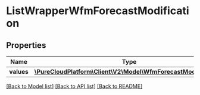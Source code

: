 # ListWrapperWfmForecastModification

## Properties
Name | Type | Description | Notes
------------ | ------------- | ------------- | -------------
**values** | [**\PureCloudPlatform\Client\V2\Model\WfmForecastModification[]**](WfmForecastModification.md) |  | [optional] 

[[Back to Model list]](../README.md#documentation-for-models) [[Back to API list]](../README.md#documentation-for-api-endpoints) [[Back to README]](../README.md)


